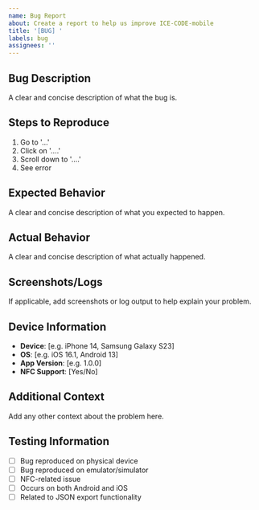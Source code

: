 ```yaml
---
name: Bug Report
about: Create a report to help us improve ICE-CODE-mobile
title: '[BUG] '
labels: bug
assignees: ''
---
```


## Bug Description
A clear and concise description of what the bug is.

## Steps to Reproduce
1. Go to '...'
2. Click on '....'
3. Scroll down to '....'
4. See error

## Expected Behavior
A clear and concise description of what you expected to happen.

## Actual Behavior
A clear and concise description of what actually happened.

## Screenshots/Logs
If applicable, add screenshots or log output to help explain your problem.

## Device Information
- **Device**: [e.g. iPhone 14, Samsung Galaxy S23]
- **OS**: [e.g. iOS 16.1, Android 13]
- **App Version**: [e.g. 1.0.0]
- **NFC Support**: [Yes/No]

## Additional Context
Add any other context about the problem here.

## Testing Information
- [ ] Bug reproduced on physical device
- [ ] Bug reproduced on emulator/simulator
- [ ] NFC-related issue
- [ ] Occurs on both Android and iOS
- [ ] Related to JSON export functionality